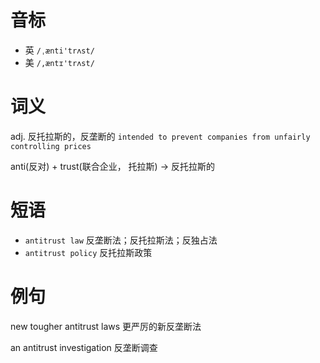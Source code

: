 # 音标

- 英 `/ˌænti'trʌst/`
- 美 `/,æntɪ'trʌst/`

# 词义

adj. 反托拉斯的，反垄断的
`intended to prevent companies from unfairly controlling prices`



anti(反对) + trust(联合企业， 托拉斯) → 反托拉斯的

# 短语

- `antitrust law` 反垄断法；反托拉斯法；反独占法
- `antitrust policy` 反托拉斯政策

# 例句

new tougher antitrust laws
更严厉的新反垄断法

an antitrust investigation
反垄断调查


